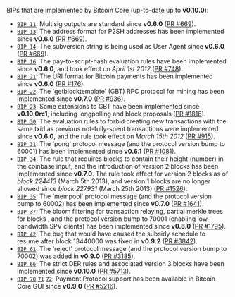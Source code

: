 BIPs that are implemented by Bitcoin Core (up-to-date up to **v0.10.0**):

* [`BIP 11`](https://github.com/solari/bips/blob/master/bip-0011.mediawiki): Multisig outputs are standard since **v0.6.0** ([PR #669](https://github.com/solari/solari/pull/669)).
* [`BIP 13`](https://github.com/solari/bips/blob/master/bip-0013.mediawiki): The address format for P2SH addresses has been implemented since **v0.6.0** ([PR #669](https://github.com/solari/solari/pull/669)).
* [`BIP 14`](https://github.com/solari/bips/blob/master/bip-0014.mediawiki): The subversion string is being used as User Agent since **v0.6.0** ([PR #669](https://github.com/solari/solari/pull/669)).
* [`BIP 16`](https://github.com/solari/bips/blob/master/bip-0016.mediawiki): The pay-to-script-hash evaluation rules have been implemented since **v0.6.0**, and took effect on *April 1st 2012* ([PR #748](https://github.com/solari/solari/pull/748)).
* [`BIP 21`](https://github.com/solari/bips/blob/master/bip-0021.mediawiki): The URI format for Bitcoin payments has been implemented since **v0.6.0** ([PR #176](https://github.com/solari/solari/pull/176)).
* [`BIP 22`](https://github.com/solari/bips/blob/master/bip-0022.mediawiki): The 'getblocktemplate' (GBT) RPC protocol for mining has been implemented since **v0.7.0** ([PR #936](https://github.com/solari/solari/pull/936)).
* [`BIP 23`](https://github.com/solari/bips/blob/master/bip-0023.mediawiki): Some extensions to GBT have been implemented since **v0.10.0rc1**, including longpolling and block proposals ([PR #1816](https://github.com/solari/solari/pull/1816)).
* [`BIP 30`](https://github.com/solari/bips/blob/master/bip-0030.mediawiki): The evaluation rules to forbid creating new transactions with the same txid as previous not-fully-spent transactions were implemented since **v0.6.0**, and the rule took effect on *March 15th 2012* ([PR #915](https://github.com/solari/solari/pull/915)).
* [`BIP 31`](https://github.com/solari/bips/blob/master/bip-0031.mediawiki): The 'pong' protocol message (and the protocol version bump to 60001) has been implemented since **v0.6.1** ([PR #1081](https://github.com/solari/solari/pull/1081)).
* [`BIP 34`](https://github.com/solari/bips/blob/master/bip-0034.mediawiki): The rule that requires blocks to contain their height (number) in the coinbase input, and the introduction of version 2 blocks has been implemented since **v0.7.0**. The rule took effect for version 2 blocks as of *block 224413* (March 5th 2013), and version 1 blocks are no longer allowed since *block 227931* (March 25th 2013) ([PR #1526](https://github.com/solari/solari/pull/1526)).
* [`BIP 35`](https://github.com/solari/bips/blob/master/bip-0035.mediawiki): The 'mempool' protocol message (and the protocol version bump to 60002) has been implemented since **v0.7.0** ([PR #1641](https://github.com/solari/solari/pull/1641)).
* [`BIP 37`](https://github.com/solari/bips/blob/master/bip-0037.mediawiki): The bloom filtering for transaction relaying, partial merkle trees for blocks , and the protocol version bump to 70001 (enabling low-bandwidth SPV clients) has been implemented since **v0.8.0** ([PR #1795](https://github.com/solari/solari/pull/1795)).
* [`BIP 42`](https://github.com/solari/bips/blob/master/bip-0042.mediawiki): The bug that would have caused the subsidy schedule to resume after block 13440000 was fixed in **v0.9.2** ([PR #3842](https://github.com/solari/solari/pull/3842)).
* [`BIP 61`](https://github.com/solari/bips/blob/master/bip-0061.mediawiki): The 'reject' protocol message (and the protocol version bump to 70002) was added in **v0.9.0** ([PR #3185](https://github.com/solari/solari/pull/3185)).
* [`BIP 66`](https://github.com/solari/bips/blob/master/bip-0066.mediawiki): The strict DER rules and associated version 3 blocks have been implemented since **v0.10.0** ([PR #5713](https://github.com/solari/solari/pull/5713)).
* [`BIP 70`](https://github.com/solari/bips/blob/master/bip-0070.mediawiki) [`71`](https://github.com/solari/bips/blob/master/bip-0071.mediawiki) [`72`](https://github.com/solari/bips/blob/master/bip-0072.mediawiki): Payment Protocol support has been available in Bitcoin Core GUI since **v0.9.0** ([PR #5216](https://github.com/solari/solari/pull/5216)).
